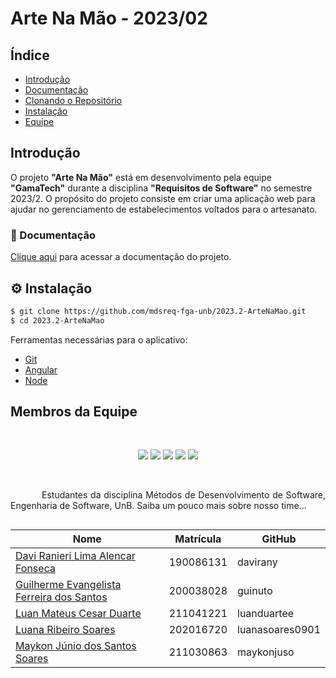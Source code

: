 # Arte Na Mão - 2023/02


##  Índice 

* [Introdução](#Introdução)
* [Documentação](#Documentação)
* [Clonando o Repositório](#Clonando-o-repositório)
* [Instalação](#Instalação)
* [Equipe](#Equipe)

## Introdução

O projeto **"Arte Na Mão"** está em desenvolvimento pela equipe **"GamaTech"** durante a disciplina **"Requisitos de Software"** no semestre 2023/2. O propósito do projeto consiste em criar uma aplicação web para ajudar no gerenciamento de estabelecimentos voltados para o artesanato. 


### 🤝 Documentação

[Clique aqui](https://mdsreq-fga-unb.github.io/2023.1-FamilyMusicSystem/) para acessar a documentação do projeto. 


## ⚙️ Instalação
```bash
$ git clone https://github.com/mdsreq-fga-unb/2023.2-ArteNaMao.git
$ cd 2023.2-ArteNaMao
```

Ferramentas necessárias para o aplicativo:

* [Git](https://git-scm.com/)
* [Angular](https://angular.io/)
* [Node](https://nodejs.org/)


## <h2><span style="color: #F3910A;"></span> Membros da Equipe </h2>

<br/>
<p align="center">
<a href="https://github.com/luanasoares0901"><img src="https://user-images.githubusercontent.com/89596623/232325390-1e27cef3-f27c-49dd-9b05-f61952f2c506.png"/></a> <a href="https://github.com/guinuto"><img src="https://user-images.githubusercontent.com/89596623/232325368-feb63fbe-fe9f-4e8a-aa7f-1666a4a7e407.png"/></a> <a href="https://github.com/luanduartee"><img src="https://user-images.githubusercontent.com/89596623/232325387-e9d71652-536c-46ea-99ef-26182b0af2d0.png"/></a> <a href="https://github.com/davirany"><img src="https://user-images.githubusercontent.com/89596623/232325365-f51e4b38-d22e-4f74-ab3f-a39b55a71721.png"/></a> <a href="https://github.com/maykonjuso"><img src="https://user-images.githubusercontent.com/89596623/232325392-79161aa9-10dd-4be2-9623-e7cd645b6455.png"/></a>
</p>
<br/>

<p style="text-indent: 50px;text-align: justify;">Estudantes da disciplina Métodos de Desenvolvimento de Software, Engenharia de Software, UnB. Saiba um pouco mais sobre nosso time...</p>

<div style="-webkit-display: flex;
       display: flex;
       -webkit-align-items: center;
       align-items: center;
       -webkit-justify-content: center;
       justify-content: center;">

<table>
<thead>
<tr>
<th>Nome</th>
<th>Matrícula</th>
<th>GitHub</th>
</tr>
</thead>
<tbody>
<tr>
<td><a href="https://github.com/davirany">Davi Ranieri Lima Alencar Fonseca</a></td>
<td>190086131</td>
<td>davirany</td>
</tr>
<tr>
<td><a href="https://github.com/guinuto">Guilherme Evangelista Ferreira dos Santos</a></td>
<td>200038028</td>
<td>guinuto</td>
</tr>
<tr>
<td><a href="https://github.com/luanduartee">Luan Mateus Cesar Duarte</a></td>
<td>211041221</td>
<td>luanduartee</td>
</tr>
<tr>
<td><a href="https://github.com/luanasoares0901">Luana Ribeiro Soares</a></td>
<td>202016720</td>
<td>luanasoares0901</td>
</tr>
<tr>
<td><a href="https://github.com/maykonjuso">Maykon Júnio dos Santos Soares</a></td>
<td>211030863</td>
<td>maykonjuso</td>
</tr>
</tbody>
</table>
</div>